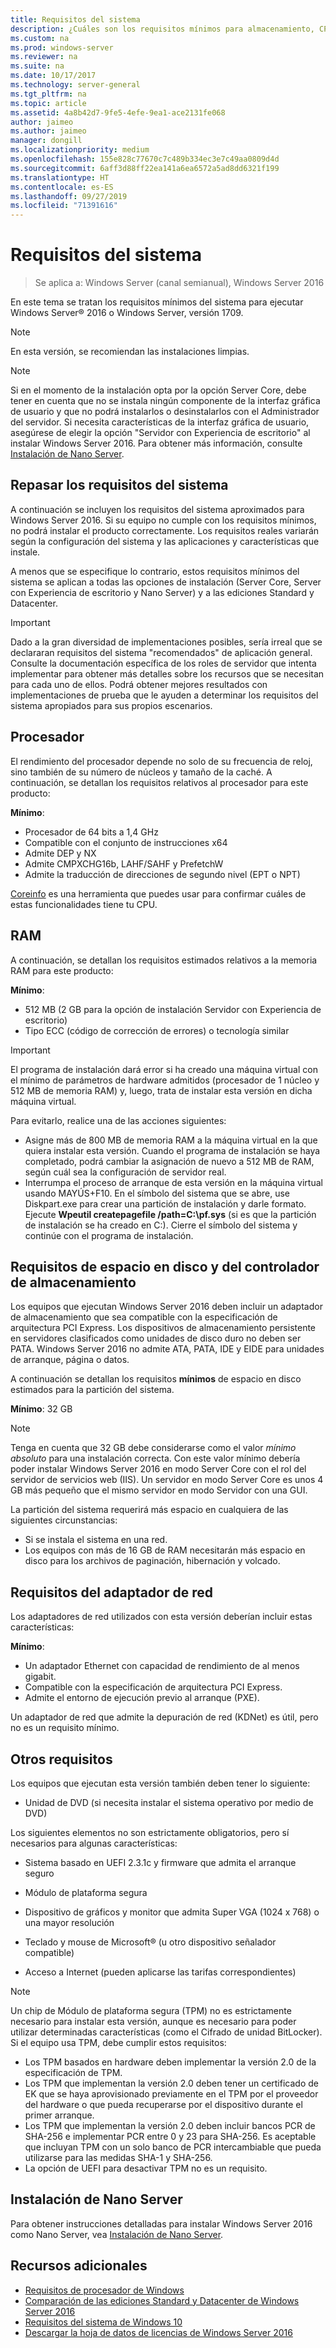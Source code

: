 ```yaml
---
title: Requisitos del sistema
description: ¿Cuáles son los requisitos mínimos para almacenamiento, CPU, red, memoria y RAM en una instalación limpia de cada opción de instalación?
ms.custom: na
ms.prod: windows-server
ms.reviewer: na
ms.suite: na
ms.date: 10/17/2017
ms.technology: server-general
ms.tgt_pltfrm: na
ms.topic: article
ms.assetid: 4a8b42d7-9fe5-4efe-9ea1-ace2131fe068
author: jaimeo
ms.author: jaimeo
manager: dongill
ms.localizationpriority: medium
ms.openlocfilehash: 155e828c77670c7c489b334ec3e7c49aa0809d4d
ms.sourcegitcommit: 6aff3d88ff22ea141a6ea6572a5ad8dd6321f199
ms.translationtype: HT
ms.contentlocale: es-ES
ms.lasthandoff: 09/27/2019
ms.locfileid: "71391616"
---
```

# <a name="system-requirements"></a>Requisitos del sistema

>Se aplica a: Windows Server (canal semianual), Windows Server 2016 

En este tema se tratan los requisitos mínimos del sistema para ejecutar Windows Server&reg; 2016 o Windows Server, versión 1709.

> [!NOTE]  
> En esta versión, se recomiendan las instalaciones limpias.  

> [!NOTE]  
> Si en el momento de la instalación opta por la opción Server Core, debe tener en cuenta que no se instala ningún componente de la interfaz gráfica de usuario y que no podrá instalarlos o desinstalarlos con el Administrador del servidor. Si necesita características de la interfaz gráfica de usuario, asegúrese de elegir la opción "Servidor con Experiencia de escritorio" al instalar Windows Server 2016. Para obtener más información, consulte [Instalación de Nano Server](Getting-Started-with-Nano-Server.md).  


## <a name="review-system-requirements"></a>Repasar los requisitos del sistema  
A continuación se incluyen los requisitos del sistema aproximados para Windows Server 2016. Si su equipo no cumple con los requisitos mínimos, no podrá instalar el producto correctamente. Los requisitos reales variarán según la configuración del sistema y las aplicaciones y características que instale.

A menos que se especifique lo contrario, estos requisitos mínimos del sistema se aplican a todas las opciones de instalación (Server Core, Server con Experiencia de escritorio y Nano Server) y a las ediciones Standard y Datacenter.  

> [!IMPORTANT]  
> Dado a la gran diversidad de implementaciones posibles, sería irreal que se declararan requisitos del sistema "recomendados" de aplicación general. Consulte la documentación específica de los roles de servidor que intenta implementar para obtener más detalles sobre los recursos que se necesitan para cada uno de ellos. Podrá obtener mejores resultados con implementaciones de prueba que le ayuden a determinar los requisitos del sistema apropiados para sus propios escenarios.  


## <a name="processor"></a>Procesador  
El rendimiento del procesador depende no solo de su frecuencia de reloj, sino también de su número de núcleos y tamaño de la caché. A continuación, se detallan los requisitos relativos al procesador para este producto:  

**Mínimo**:  
- Procesador de 64 bits a 1,4 GHz  
- Compatible con el conjunto de instrucciones x64  
- Admite DEP y NX  
- Admite CMPXCHG16b, LAHF/SAHF y PrefetchW  
- Admite la traducción de direcciones de segundo nivel (EPT o NPT)  

[Coreinfo](https://technet.microsoft.com/sysinternals/cc835722.aspx) es una herramienta que puedes usar para confirmar cuáles de estas funcionalidades tiene tu CPU.

## <a name="ram"></a>RAM  
A continuación, se detallan los requisitos estimados relativos a la memoria RAM para este producto:  

**Mínimo**:  
- 512 MB (2 GB para la opción de instalación Servidor con Experiencia de escritorio)
- Tipo ECC (código de corrección de errores) o tecnología similar  

> [!IMPORTANT]  
> El programa de instalación dará error si ha creado una máquina virtual con el mínimo de parámetros de hardware admitidos (procesador de 1 núcleo y 512 MB de memoria RAM) y, luego, trata de instalar esta versión en dicha máquina virtual.  
>   
> Para evitarlo, realice una de las acciones siguientes:  
>   
> -   Asigne más de 800 MB de memoria RAM a la máquina virtual en la que quiera instalar esta versión. Cuando el programa de instalación se haya completado, podrá cambiar la asignación de nuevo a 512 MB de RAM, según cuál sea la configuración de servidor real.  
> -   Interrumpa el proceso de arranque de esta versión en la máquina virtual usando MAYÚS+F10. En el símbolo del sistema que se abre, use Diskpart.exe para crear una partición de instalación y darle formato. Ejecute **Wpeutil createpagefile /path=C:\pf.sys** (si es que la partición de instalación se ha creado en C:). Cierre el símbolo del sistema y continúe con el programa de instalación.  

## <a name="storage-controller-and-disk-space-requirements"></a>Requisitos de espacio en disco y del controlador de almacenamiento  
Los equipos que ejecutan Windows Server 2016 deben incluir un adaptador de almacenamiento que sea compatible con la especificación de arquitectura PCI Express. Los dispositivos de almacenamiento persistente en servidores clasificados como unidades de disco duro no deben ser PATA. Windows Server 2016 no admite ATA, PATA, IDE y EIDE para unidades de arranque, página o datos.  

A continuación se detallan los requisitos **mínimos** de espacio en disco estimados para la partición del sistema.  

**Mínimo**: 32 GB  

> [!NOTE]
> Tenga en cuenta que 32 GB debe considerarse como el valor *mínimo absoluto* para una instalación correcta. Con este valor mínimo debería poder instalar Windows Server 2016 en modo Server Core con el rol del servidor de servicios web (IIS). Un servidor en modo Server Core es unos 4 GB más pequeño que el mismo servidor en modo Servidor con una GUI. 
> 
> La partición del sistema requerirá más espacio en cualquiera de las siguientes circunstancias:  
> 
> -   Si se instala el sistema en una red.  
> -   Los equipos con más de 16 GB de RAM necesitarán más espacio en disco para los archivos de paginación, hibernación y volcado.  

## <a name="network-adapter-requirements"></a>Requisitos del adaptador de red  

Los adaptadores de red utilizados con esta versión deberían incluir estas características:  

**Mínimo**:  
- Un adaptador Ethernet con capacidad de rendimiento de al menos gigabit.  
- Compatible con la especificación de arquitectura PCI Express.  
- Admite el entorno de ejecución previo al arranque (PXE).  

Un adaptador de red que admite la depuración de red (KDNet) es útil, pero no es un requisito mínimo.   

## <a name="other-requirements"></a>Otros requisitos  
Los equipos que ejecutan esta versión también deben tener lo siguiente:  


-   Unidad de DVD (si necesita instalar el sistema operativo por medio de DVD)  

Los siguientes elementos no son estrictamente obligatorios, pero sí necesarios para algunas características:  

- Sistema basado en UEFI 2.3.1c y firmware que admita el arranque seguro  
- Módulo de plataforma segura  

-   Dispositivo de gráficos y monitor que admita Super VGA (1024 x 768) o una mayor resolución  

-   Teclado y mouse de Microsoft&reg; (u otro dispositivo señalador compatible)  

-   Acceso a Internet (pueden aplicarse las tarifas correspondientes)  

> [!NOTE]  
> Un chip de Módulo de plataforma segura (TPM) no es estrictamente necesario para instalar esta versión, aunque es necesario para poder utilizar determinadas características (como el Cifrado de unidad BitLocker). Si el equipo usa TPM, debe cumplir estos requisitos:  
>  
> - Los TPM basados en hardware deben implementar la versión 2.0 de la especificación de TPM.  
> - Los TPM que implementan la versión 2.0 deben tener un certificado de EK que se haya aprovisionado previamente en el TPM por el proveedor del hardware o que pueda recuperarse por el dispositivo durante el primer arranque.  
> - Los TPM que implementan la versión 2.0 deben incluir bancos PCR de SHA-256 e implementar PCR entre 0 y 23 para SHA-256. Es aceptable que incluyan TPM con un solo banco de PCR intercambiable que pueda utilizarse para las medidas SHA-1 y SHA-256.  
> - La opción de UEFI para desactivar TPM no es un requisito.  

## <a name="installation-of-nano-server"></a>Instalación de Nano Server  
Para obtener instrucciones detalladas para instalar Windows Server 2016 como Nano Server, vea [Instalación de Nano Server](Getting-Started-with-Nano-Server.md).

## <a name="additional-resources"></a>Recursos adicionales
- [Requisitos de procesador de Windows](https://docs.microsoft.com/windows-hardware/design/minimum/windows-processor-requirements)
- [Comparación de las ediciones Standard y Datacenter de Windows Server 2016](https://docs.microsoft.com/windows-server/get-started/2016-edition-comparison)
- [Requisitos del sistema de Windows 10](https://www.microsoft.com/windows/windows-10-specifications#system-specifications)
- [Descargar la hoja de datos de licencias de Windows Server 2016](http://download.microsoft.com/download/7/2/9/7290EA05-DC56-4BED-9400-138C5701F174/WS2016LicensingDatasheet.pdf)
